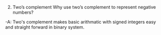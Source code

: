 2. Two’s complement
Why use two’s complement to represent negative numbers?

-A: Two's complement makes basic arithmatic with signed integers easy and straight forward in binary system.
